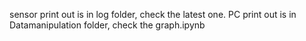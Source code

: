 sensor print out is in log folder, check the latest one.
PC print out is in Datamanipulation folder, check the graph.ipynb